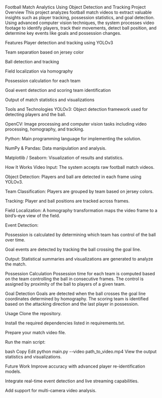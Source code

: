 Football Match Analytics Using Object Detection and Tracking
Project Overview
This project analyzes football match videos to extract valuable insights such as player tracking, possession statistics, and goal detection. Using advanced computer vision techniques, the system processes video footage to identify players, track their movements, detect ball position, and determine key events like goals and possession changes.

Features
Player detection and tracking using YOLOv3

Team separation based on jersey color

Ball detection and tracking

Field localization via homography

Possession calculation for each team

Goal event detection and scoring team identification

Output of match statistics and visualizations

Tools and Technologies
YOLOv3: Object detection framework used for detecting players and the ball.

OpenCV: Image processing and computer vision tasks including video processing, homography, and tracking.

Python: Main programming language for implementing the solution.

NumPy & Pandas: Data manipulation and analysis.

Matplotlib / Seaborn: Visualization of results and statistics.

How It Works
Video Input: The system accepts raw football match videos.

Object Detection: Players and ball are detected in each frame using YOLOv3.

Team Classification: Players are grouped by team based on jersey colors.

Tracking: Player and ball positions are tracked across frames.

Field Localization: A homography transformation maps the video frame to a bird’s-eye view of the field.

Event Detection:

Possession is calculated by determining which team has control of the ball over time.

Goal events are detected by tracking the ball crossing the goal line.

Output: Statistical summaries and visualizations are generated to analyze the match.

Possession Calculation
Possession time for each team is computed based on the team controlling the ball in consecutive frames. The control is assigned by proximity of the ball to players of a given team.

Goal Detection
Goals are detected when the ball crosses the goal line coordinates determined by homography. The scoring team is identified based on the attacking direction and the last player in possession.

Usage
Clone the repository.

Install the required dependencies listed in requirements.txt.

Prepare your match video file.

Run the main script:

bash
Copy
Edit
python main.py --video path_to_video.mp4
View the output statistics and visualizations.

Future Work
Improve accuracy with advanced player re-identification models.

Integrate real-time event detection and live streaming capabilities.

Add support for multi-camera video analysis.
